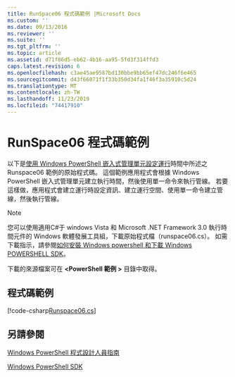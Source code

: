 ```yaml
---
title: RunSpace06 程式碼範例 |Microsoft Docs
ms.custom: ''
ms.date: 09/13/2016
ms.reviewer: ''
ms.suite: ''
ms.tgt_pltfrm: ''
ms.topic: article
ms.assetid: d71f86d5-eb62-4b16-aa95-5fd3f314ffd3
caps.latest.revision: 6
ms.openlocfilehash: c3ae45ae9587bd130bbe9bb65ef47dc246f6e465
ms.sourcegitcommit: d43f66071f1f33b350d34fa1f46f3a35910c5d24
ms.translationtype: MT
ms.contentlocale: zh-TW
ms.lasthandoff: 11/23/2019
ms.locfileid: "74417910"
---
```

# <a name="runspace06-code-sample"></a>RunSpace06 程式碼範例

以下是[使用 Windows PowerShell 嵌入式管理單元設定運行](https://msdn.microsoft.com/en-us/a7289ee8-9732-49ee-91c7-d533e9538b83)時間中所述之 Runspace06 範例的原始程式碼。 這個範例應用程式會根據 Windows PowerShell 嵌入式管理單元建立執行時間，然後使用單一命令來執行管線。 若要這樣做，應用程式會建立運行時設定資訊、建立運行空間、使用單一命令建立管線，然後執行管線。

> [!NOTE]
> 您可以使用適用C#于 windows Vista 和 Microsoft .NET Framework 3.0 執行時間元件的 Windows 軟體發展工具組，下載原始程式檔（runspace06.cs）。 如需下載指示，請參閱[如何安裝 Windows powershell 和下載 Windows POWERSHELL SDK](/powershell/scripting/developer/installing-the-windows-powershell-sdk)。
>
> 下載的來源檔案可在 **\<PowerShell 範例 >** 目錄中取得。

## <a name="code-sample"></a>程式碼範例

[!code-csharp[Runspace06.cs](../../../../powershell-sdk-samples/SDK-2.0/csharp/Runspace06/Runspace06.cs#L11-L85 "Runspace06.cs")]

## <a name="see-also"></a>另請參閱

[Windows PowerShell 程式設計人員指南](./windows-powershell-programmer-s-guide.md)

[Windows PowerShell SDK](../windows-powershell-reference.md)
